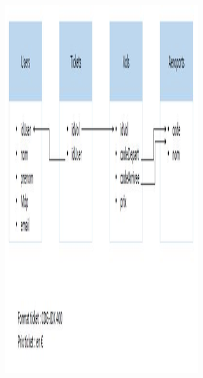 <img src="SI2-3L2M1N/projet/screens/modèle_de_données_stockées.png" width="540" height="960" alt="modèle_de_données_stockées.png">


